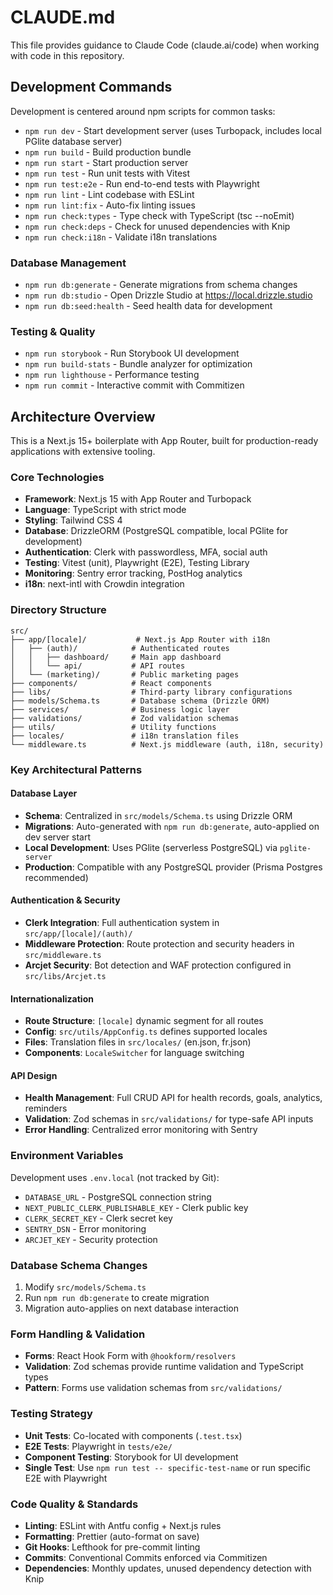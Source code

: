 # CLAUDE.md

This file provides guidance to Claude Code (claude.ai/code) when working with code in this repository.

## Development Commands

Development is centered around npm scripts for common tasks:

- `npm run dev` - Start development server (uses Turbopack, includes local PGlite database server)
- `npm run build` - Build production bundle
- `npm run start` - Start production server
- `npm run test` - Run unit tests with Vitest
- `npm run test:e2e` - Run end-to-end tests with Playwright
- `npm run lint` - Lint codebase with ESLint
- `npm run lint:fix` - Auto-fix linting issues
- `npm run check:types` - Type check with TypeScript (tsc --noEmit)
- `npm run check:deps` - Check for unused dependencies with Knip
- `npm run check:i18n` - Validate i18n translations

### Database Management

- `npm run db:generate` - Generate migrations from schema changes
- `npm run db:studio` - Open Drizzle Studio at https://local.drizzle.studio
- `npm run db:seed:health` - Seed health data for development

### Testing & Quality

- `npm run storybook` - Run Storybook UI development
- `npm run build-stats` - Bundle analyzer for optimization
- `npm run lighthouse` - Performance testing
- `npm run commit` - Interactive commit with Commitizen

## Architecture Overview

This is a Next.js 15+ boilerplate with App Router, built for production-ready applications with extensive tooling.

### Core Technologies
- **Framework**: Next.js 15 with App Router and Turbopack
- **Language**: TypeScript with strict mode
- **Styling**: Tailwind CSS 4
- **Database**: DrizzleORM (PostgreSQL compatible, local PGlite for development)
- **Authentication**: Clerk with passwordless, MFA, social auth
- **Testing**: Vitest (unit), Playwright (E2E), Testing Library
- **Monitoring**: Sentry error tracking, PostHog analytics
- **i18n**: next-intl with Crowdin integration

### Directory Structure

```
src/
├── app/[locale]/           # Next.js App Router with i18n
│   ├── (auth)/            # Authenticated routes
│   │   ├── dashboard/     # Main app dashboard
│   │   └── api/           # API routes
│   └── (marketing)/       # Public marketing pages
├── components/            # React components
├── libs/                  # Third-party library configurations
├── models/Schema.ts       # Database schema (Drizzle ORM)
├── services/              # Business logic layer
├── validations/           # Zod validation schemas
├── utils/                 # Utility functions
├── locales/               # i18n translation files
└── middleware.ts          # Next.js middleware (auth, i18n, security)
```

### Key Architectural Patterns

#### Database Layer
- **Schema**: Centralized in `src/models/Schema.ts` using Drizzle ORM
- **Migrations**: Auto-generated with `npm run db:generate`, auto-applied on dev server start
- **Local Development**: Uses PGlite (serverless PostgreSQL) via `pglite-server`
- **Production**: Compatible with any PostgreSQL provider (Prisma Postgres recommended)

#### Authentication & Security
- **Clerk Integration**: Full authentication system in `src/app/[locale]/(auth)/`
- **Middleware Protection**: Route protection and security headers in `src/middleware.ts`
- **Arcjet Security**: Bot detection and WAF protection configured in `src/libs/Arcjet.ts`

#### Internationalization
- **Route Structure**: `[locale]` dynamic segment for all routes
- **Config**: `src/utils/AppConfig.ts` defines supported locales
- **Files**: Translation files in `src/locales/` (en.json, fr.json)
- **Components**: `LocaleSwitcher` for language switching

#### API Design
- **Health Management**: Full CRUD API for health records, goals, analytics, reminders
- **Validation**: Zod schemas in `src/validations/` for type-safe API inputs
- **Error Handling**: Centralized error monitoring with Sentry

### Environment Variables

Development uses `.env.local` (not tracked by Git):
- `DATABASE_URL` - PostgreSQL connection string
- `NEXT_PUBLIC_CLERK_PUBLISHABLE_KEY` - Clerk public key
- `CLERK_SECRET_KEY` - Clerk secret key
- `SENTRY_DSN` - Error monitoring
- `ARCJET_KEY` - Security protection

### Database Schema Changes

1. Modify `src/models/Schema.ts`
2. Run `npm run db:generate` to create migration
3. Migration auto-applies on next database interaction

### Form Handling & Validation

- **Forms**: React Hook Form with `@hookform/resolvers`
- **Validation**: Zod schemas provide runtime validation and TypeScript types
- **Pattern**: Forms use validation schemas from `src/validations/`

### Testing Strategy

- **Unit Tests**: Co-located with components (`.test.tsx`)
- **E2E Tests**: Playwright in `tests/e2e/`
- **Component Testing**: Storybook for UI development
- **Single Test**: Use `npm run test -- specific-test-name` or run specific E2E with Playwright

### Code Quality & Standards

- **Linting**: ESLint with Antfu config + Next.js rules
- **Formatting**: Prettier (auto-format on save)
- **Git Hooks**: Lefthook for pre-commit linting
- **Commits**: Conventional Commits enforced via Commitizen
- **Dependencies**: Monthly updates, unused dependency detection with Knip
